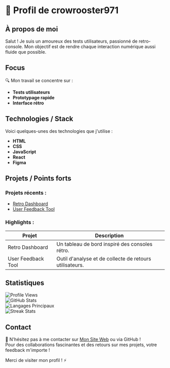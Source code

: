 # 👾 Profil de crowrooster971

## À propos de moi
Salut ! Je suis un amoureux des tests utilisateurs, passionné de retro-console. Mon objectif est de rendre chaque interaction numérique aussi fluide que possible.

## Focus
🔍 Mon travail se concentre sur :  
- **Tests utilisateurs**  
- **Prototypage rapide**  
- **Interface rétro**  

## Technologies / Stack
Voici quelques-unes des technologies que j'utilise :  
- **HTML**  
- **CSS**  
- **JavaScript**  
- **React**  
- **Figma**  

## Projets / Points forts
### Projets récents :
- [Retro Dashboard](https://github.com/crowrooster971/retro-dashboard)  
- [User Feedback Tool](https://github.com/crowrooster971/user-feedback-tool)  

### Highlights :
| Projet | Description |
|--------|-------------|
| Retro Dashboard | Un tableau de bord inspiré des consoles rétro. |
| User Feedback Tool | Outil d'analyse et de collecte de retours utilisateurs. |

## Statistiques
![Profile Views](https://komarev.com/ghpvc/?username=crowrooster971&label=Profile%20Views&color=blue&style=flat)  
![GitHub Stats](https://github-readme-stats.vercel.app/api?username=crowrooster971&show_icons=true&theme=radical)  
![Langages Principaux](https://github-readme-stats.vercel.app/api/top-langs/?username=crowrooster971&layout=compact&theme=radical)  
![Streak Stats](https://streak-stats.demolab.com/?user=crowrooster971&theme=radical)  

## Contact
📧 N'hésitez pas à me contacter sur [Mon Site Web](https://crowrooster971.dev) ou via GitHub !  
Pour des collaborations fascinantes et des retours sur mes projets, votre feedback m'importe !  

Merci de visiter mon profil ! ⚡